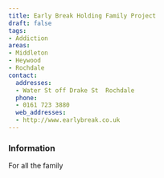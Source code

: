 ```yaml
---
title: Early Break Holding Family Project
draft: false
tags:
- Addiction
areas:
- Middleton
- Heywood
- Rochdale
contact:
  addresses:
  - Water St off Drake St  Rochdale
  phone:
  - 0161 723 3880
  web_addresses:
  - http://www.earlybreak.co.uk
---
```


### Information
For all the family

